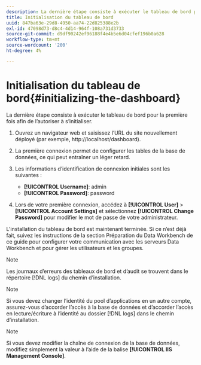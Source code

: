 ```yaml
---
description: La dernière étape consiste à exécuter le tableau de bord pour la première fois afin de l’autoriser à s’initialiser.
title: Initialisation du tableau de bord
uuid: 847ba63e-29d8-4950-aa74-22d825388e2b
exl-id: 47098d73-d8c4-4d14-964f-108a731d3733
source-git-commit: d9df90242ef96188f4e4b5e6d04cfef196b0a628
workflow-type: tm+mt
source-wordcount: '200'
ht-degree: 4%

---
```


# Initialisation du tableau de bord{#initializing-the-dashboard}

La dernière étape consiste à exécuter le tableau de bord pour la première fois afin de l’autoriser à s’initialiser.

1. Ouvrez un navigateur web et saisissez l’URL du site nouvellement déployé (par exemple, http://localhost/dashboard).
1. La première connexion permet de configurer les tables de la base de données, ce qui peut entraîner un léger retard.
1. Les informations d’identification de connexion initiales sont les suivantes :

   * **[!UICONTROL Username]**: admin
   * **[!UICONTROL Password]**: password

1. Lors de votre première connexion, accédez à **[!UICONTROL User]** > **[!UICONTROL Account Settings]** et sélectionnez **[!UICONTROL Change Password]** pour modifier le mot de passe de votre administrateur.

L’installation du tableau de bord est maintenant terminée. Si ce n’est déjà fait, suivez les instructions de la section Préparation du Data Workbench de ce guide pour configurer votre communication avec les serveurs Data Workbench et pour gérer les utilisateurs et les groupes.

>[!NOTE]
>
>Les journaux d’erreurs des tableaux de bord et d’audit se trouvent dans le répertoire [!DNL logs] du chemin d’installation.

>[!NOTE]
>
>Si vous devez changer l’identité du pool d’applications en un autre compte, assurez-vous d’accorder l’accès à la base de données et d’accorder l’accès en lecture/écriture à l’identité au dossier [!DNL logs] dans le chemin d’installation.

>[!NOTE]
>
>Si vous devez modifier la chaîne de connexion de la base de données, modifiez simplement la valeur à l’aide de la balise **[!UICONTROL IIS Management Console]**.
